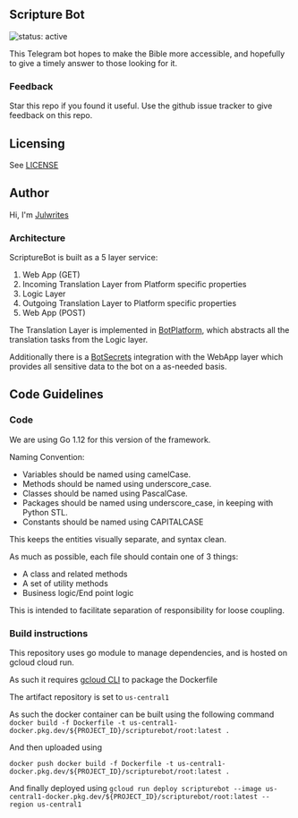 ## Scripture Bot

![status: active](https://img.shields.io/badge/status-active-green.svg)

This Telegram bot hopes to make the Bible more accessible, and hopefully to give a timely answer to those looking for it. 

### Feedback
Star this repo if you found it useful. Use the github issue tracker to give
feedback on this repo.

## Licensing
See [LICENSE](LICENSE)

## Author
Hi, I'm [Julwrites](http://www.tehj.io)

### Architecture
ScriptureBot is built as a 5 layer service:
1. Web App (GET)
2. Incoming Translation Layer from Platform specific properties
3. Logic Layer
4. Outgoing Translation Layer to Platform specific properties
5. Web App (POST)

The Translation Layer is implemented in [BotPlatform](http://github.com/julwrites/BotPlatform), which abstracts all the translation tasks from the Logic layer. 

Additionally there is a [BotSecrets](http://github.com/julwrites/BotSecrets) integration with the WebApp layer which provides all sensitive data to the bot on a as-needed basis.

## Code Guidelines

### Code
We are using Go 1.12 for this version of the framework.

Naming Convention:
* Variables should be named using camelCase.
* Methods should be named using underscore_case.
* Classes should be named using PascalCase.
* Packages should be named using underscore_case, in keeping with Python STL.
* Constants should be named using CAPITALCASE

This keeps the entities visually separate, and syntax clean.

As much as possible, each file should contain one of 3 things:
* A class and related methods
* A set of utility methods
* Business logic/End point logic

This is intended to facilitate separation of responsibility for loose coupling. 

### Build instructions
This repository uses go module to manage dependencies, and is hosted on gcloud cloud run. 

As such it requires [gcloud CLI](https://cloud.google.com/sdk/docs/quickstart) to package the Dockerfile

The artifact repository is set to `us-central1`

As such the docker container can be built using the following command
`docker build -f Dockerfile -t us-central1-docker.pkg.dev/${PROJECT_ID}/scripturebot/root:latest .`

And then uploaded using

`docker push docker build -f Dockerfile -t us-central1-docker.pkg.dev/${PROJECT_ID}/scripturebot/root:latest .`

And finally deployed using
`gcloud run deploy scripturebot --image us-central1-docker.pkg.dev/${PROJECT_ID}/scripturebot/root:latest --region us-central1`